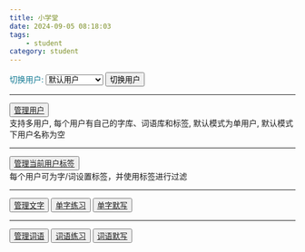 ```yaml
---
title: 小学堂
date: 2024-09-05 08:18:03
tags:
    - student
category: student
---
```


<link rel="stylesheet" href="./study.css" />
<script src="https://cdn.jsdelivr.net/npm/vue@2.6.14/dist/vue.js"></script>
<script src="./study.js"></script>

<div class="app" id="app">
    <section class="actions-container">
        <div class="actions ">
            <div class="row flex-row flex-wrap ml-20">
                <label for="userSelect fw-400" style="color:#117993">切换用户: </label>
                <select name="userSelect" id="userSelect"  class="f18 title-select" v-model="currentUser" @change="changeCurrentUser">
                    <option value="">默认用户</option>
                    <option v-for="(user, i) in userList" :value="user.name" :key="i">${user.name}</option>
                </select>
                <button class="action-btn primary flex0 hide" @click="changeCurrentUser">
                    切换用户
                </button>
            </div>
            <hr class="mt-20 mb-20" />
            <div class="row flex-row flex-wrap gap0">
                <button class="action-btn flex0">
                    <a href="admin-users.html">管理用户</a>
                </button>
                <div class="grey ml-10">支持多用户, 每个用户有自己的字库、词语库和标签, 默认模式为单用户, 默认模式下用户名称为空</div>
            </div>
            <hr class="mt-20 mb-20" />
            <div class="row flex-row flex-wrap gap0">
                <button class="action-btn flex0">
                    <a href="admin-tags.html">管理当前用户标签</a>
                </button>
                <div class="grey ml-10">每个用户可为字/词设置标签，并使用标签进行过滤</div>
            </div>
            <hr class="mt-20 mb-20" />
            <div class="row flex-row flex-wrap">
                <button class="action-btn flex0">
                    <a href="admin-single.html">管理文字</a>
                </button>
                <button class="action-btn primary flex0">
                    <a href="single.html">单字练习</a>
                </button>
                <button class="action-btn primary flex0">
                    <a href="single.html?test=1">单字默写</a>
                </button>
            </div>
            <hr class="mt-20 mb-20" />
            <div class="row flex-row flex-wrap">
                <button class="action-btn flex0">
                    <a href="admin-multiple.html">管理词语</a>
                </button>
                <button class="action-btn primary flex0">
                    <a href="multiple.html">词语练习</a>
                </button>
                <button class="action-btn primary flex0">
                    <a href="multiple.html?test=1">词语默写</a>
                </button>
            </div>
        </div>
    </section>
</div>


<script>
    new Vue({
        el: '#app',
        delimiters: ['${', '}'],
        data: {
            currentUser: getCurUser(),
            userList: (LCache.get('users') || []).filter(user => user.status !== 'disable')
        },
        methods: {
            changeCurrentUser() {
                LCache.set('curUser', this.currentUser);
                showToast(`修改成功，当前用户是 ${this.currentUser || '默认用户'}`)
            },
        }
    });
</script>
